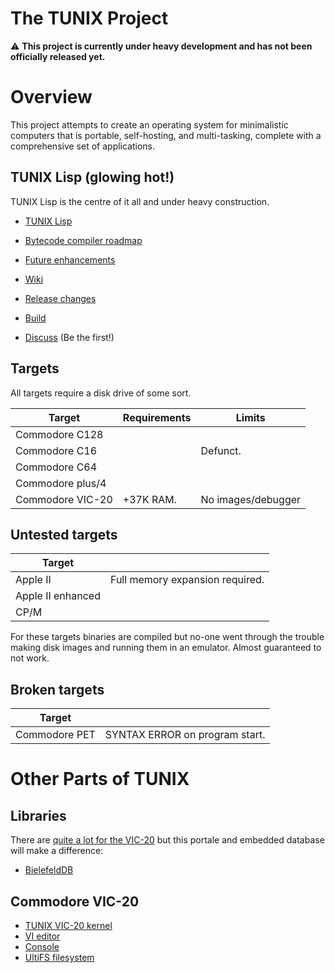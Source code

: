 The TUNIX Project
=================

⚠️ **This project is currently under heavy development and
has not been officially released yet.**

# Overview

This project attempts to create an operating system for
minimalistic computers that is portable, self-hosting, and
multi-tasking, complete with a comprehensive set of
applications.

## TUNIX Lisp (glowing hot!)

TUNIX Lisp is the centre of it all and under heavy
construction.

* [TUNIX Lisp](src/bin/lisp/doc/manual.md)
* [Bytecode compiler roadmap](src/bin/lisp/doc/compiler.md)
* [Future enhancements](src/bin/lisp/doc/future-enhancements.md)

* [Wiki](https://github.com/SvenMichaelKlose/tunix/wiki)
* [Release changes](./Changelog.md)
* [Build](BUILD.md)
* [Discuss](https://github.com/SvenMichaelKlose/tunix/discussions)
  (Be the first!)

## Targets

All targets require a disk drive of some sort.

| Target            | Requirements | Limits             |
|-------------------|--------------|--------------------|
| Commodore C128    |              |                    |
| Commodore C16     |              | Defunct.           |
| Commodore C64     |              |                    |
| Commodore plus/4  |              |                    |
| Commodore VIC-20  | +37K RAM.    | No images/debugger |

## Untested targets

| Target            |                                     |
|-------------------|-------------------------------------|
| Apple II          | Full memory expansion required.     |
| Apple II enhanced |                                     |
| CP/M              |                                     |

For these targets binaries are compiled but no-one went
through the trouble making disk images and running them in
an emulator.  Almost guaranteed to not work.

## Broken targets

| Target            |                                     |
|-------------------|-------------------------------------|
| Commodore PET     | SYNTAX ERROR on program start.      |

# Other Parts of TUNIX

## Libraries

There are [quite a lot for the VIC-20](src/lib/) but this
portale and embedded database will make a difference:

* [BielefeldDB](src/lib/bdb/README.md)

## Commodore VIC-20

* [TUNIX VIC-20 kernel](src/sys/kernel/doc/index.md)
* [VI editor](src/bin/vi/README.md)
* [Console](src/bin/cbm-console/README.md)
* [UltiFS filesystem](src/drv/ultifs/README.md)

